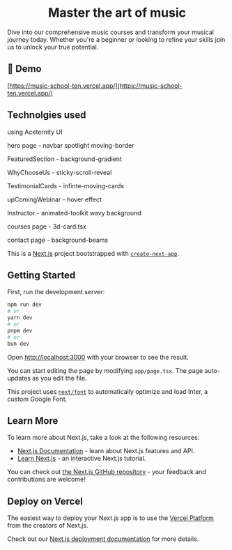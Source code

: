 <h1 align="center" id="title">Master the art of music</h1>

<p id="description">Dive into our comprehensive music courses and transform your musical journey today. Whether you're a beginner or looking to refine your skills join us to unlock your true potential.</p>

<h2>🚀 Demo</h2>

[https://music-school-ten.vercel.app/](https://music-school-ten.vercel.app/)


<h2> Technolgies used </h2>

using Aceternity UI

hero page - navbar
            spotlight
            moving-border

FeaturedSection - background-gradient

WhyChooseUs - sticky-scroll-reveal

TestimonialCards - infinte-moving-cards

upComingWebinar - hover effect

Instructor - animated-toolkit
             wavy background

courses page - 3d-card.tsx

contact page - background-beams



This is a [Next.js](https://nextjs.org/) project bootstrapped with [`create-next-app`](https://github.com/vercel/next.js/tree/canary/packages/create-next-app).

## Getting Started

First, run the development server:

```bash
npm run dev
# or
yarn dev
# or
pnpm dev
# or
bun dev
```

Open [http://localhost:3000](http://localhost:3000) with your browser to see the result.

You can start editing the page by modifying `app/page.tsx`. The page auto-updates as you edit the file.

This project uses [`next/font`](https://nextjs.org/docs/basic-features/font-optimization) to automatically optimize and load Inter, a custom Google Font.

## Learn More

To learn more about Next.js, take a look at the following resources:

- [Next.js Documentation](https://nextjs.org/docs) - learn about Next.js features and API.
- [Learn Next.js](https://nextjs.org/learn) - an interactive Next.js tutorial.

You can check out [the Next.js GitHub repository](https://github.com/vercel/next.js/) - your feedback and contributions are welcome!

## Deploy on Vercel

The easiest way to deploy your Next.js app is to use the [Vercel Platform](https://vercel.com/new?utm_medium=default-template&filter=next.js&utm_source=create-next-app&utm_campaign=create-next-app-readme) from the creators of Next.js.

Check out our [Next.js deployment documentation](https://nextjs.org/docs/deployment) for more details.


